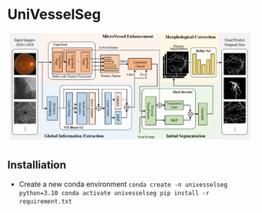 # UniVesselSeg

![Method](./method.png)

## Installiation
- Create a new conda environment
`conda create -n univesselseg python=3.10
conda activate univesselseg
pip install -r requirement.txt`
